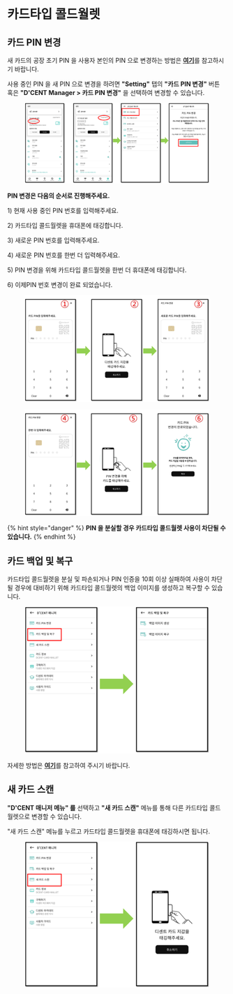 # 카드타입 콜드월렛

## 카드 PIN 변경

새 카드의 공장 초기 PIN 을 사용자 본인의 PIN 으로 변경하는 방법은 [**여기**](../../../card-wallet/intro/set-up-your-all-in-one-wallet.md#undefined-4)를 참고하시기 바랍니다.

사용 중인 PIN 을 새 PIN 으로 변경을 하려면 **"Setting"** 탭의 **"카드 PIN 변경"**  버튼 혹은 **"D'CENT Manager > 카드 PIN 변경"** 을 선택하여 변경할 수 있습니다.

<figure><img src="../../../.gitbook/assets/Setting-14.png" alt=""><figcaption></figcaption></figure>

**PIN 변경은 다음의 순서로 진행해주세요.**

1\) 현재 사용 중인 PIN 번호를 입력해주세요.

2\) 카드타입 콜드월렛을 휴대폰에 태깅합니다.

3\) 새로운 PIN 번호를 입력해주세요.

4\) 새로운 PIN 번호를 한번 더 입력해주세요.

5\) PIN 변경을 위해 카드타입 콜드월렛을 한번 더 휴대폰에 태깅합니다.&#x20;

6\) 이제PIN 번호 변경이 완료 되었습니다.

<figure><img src="../../../.gitbook/assets/Setting-15.png" alt=""><figcaption></figcaption></figure>

<figure><img src="../../../.gitbook/assets/Setting-16.png" alt=""><figcaption></figcaption></figure>

{% hint style="danger" %}
**PIN 을 분실할 경우 카드타입 콜드월렛 사용이 차단될 수 있습니다.**
{% endhint %}

## 카드 백업 및 복구

카드타입 콜드월렛을 분실 및  파손되거나 PIN 인증을 10회 이상 실패하여 사용이 차단될 경우에 대비하기 위해 카드타입 콜드월렛의 백업 이미지를 생성하고 복구할 수 있습니다.

<figure><img src="../../../.gitbook/assets/Setting-18.png" alt=""><figcaption></figcaption></figure>

자세한 방법은 [**여기**](../../../card-wallet/dcent-backup-card-wallet-recovery/)를 참고하여 주시기 바랍니다.

## 새 카드 스캔

**"D'CENT 매니저 메뉴" 를** 선택하고 **"새 카드 스캔"** 메뉴를 통해 다른 카드타입 콜드 월렛으로 변경할 수 있습니다.

"새 카드 스캔" 메뉴를 누르고 카드타입 콜드월렛을 휴대폰에 태깅하시면 됩니다.

<figure><img src="../../../.gitbook/assets/Setting-17.png" alt=""><figcaption></figcaption></figure>


